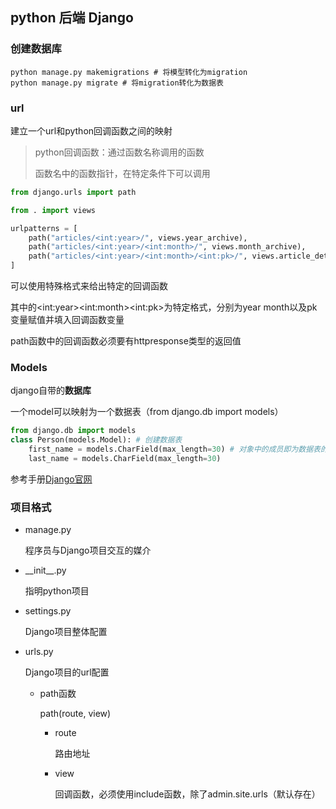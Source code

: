## python 后端 Django

### 创建数据库

```
python manage.py makemigrations # 将模型转化为migration
python manage.py migrate # 将migration转化为数据表
```

### url

建立一个url和python回调函数之间的映射

> python回调函数：通过函数名称调用的函数
>
> 函数名中的函数指针，在特定条件下可以调用

```python
from django.urls import path

from . import views

urlpatterns = [
    path("articles/<int:year>/", views.year_archive),
    path("articles/<int:year>/<int:month>/", views.month_archive),
    path("articles/<int:year>/<int:month>/<int:pk>/", views.article_detail),
]
```

可以使用特殊格式来给出特定的回调函数

其中的\<int:year>\<int:month\>\<int:pk\>为特定格式，分别为year month以及pk变量赋值并填入回调函数变量

path函数中的回调函数必须要有httpresponse类型的返回值

### Models

django自带的**数据库**

一个model可以映射为一个数据表（from django.db import models）

```python
from django.db import models
class Person(models.Model): # 创建数据表
    first_name = models.CharField(max_length=30) # 对象中的成员即为数据表的表项
    last_name = models.CharField(max_length=30)
```

参考手册[Django官网](https://docs.djangoproject.com/en/5.0/topics/db/models/)

### 项目格式

- manage.py

  程序员与Django项目交互的媒介

- \_\_init\_\_.py

  指明python项目

- settings.py

  Django项目整体配置

- urls.py

  Django项目的url配置

  - path函数
  
    path(route, view)
  
    - route
  
      路由地址
  
    - view
  
      回调函数，必须使用include函数，除了admin.site.urls（默认存在）
  
      
  
    
